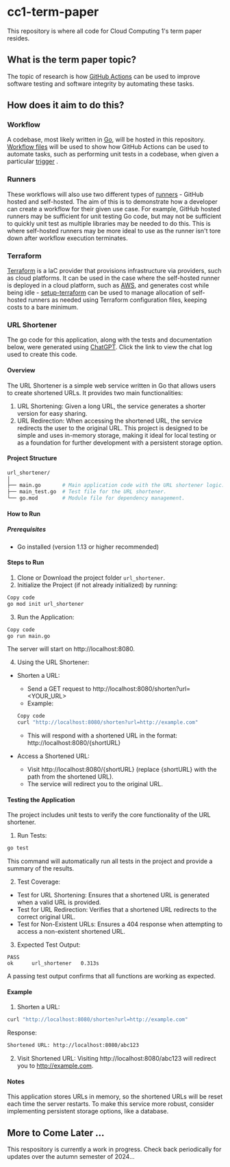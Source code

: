 # cc1-term-paper
This repository is where all code for Cloud Computing 1's term paper resides. 

## What is the term paper topic? 
The topic of research is how [GitHub Actions](https://docs.github.com/en/actions/writing-workflows/quickstart) can be used to improve software testing and software integrity by automating these tasks. 

## How does it aim to do this? 

### Workflow
A codebase, most likely written in [Go](https://go.dev/doc/), will be hosted in this repository. [Workflow files](https://docs.github.com/en/actions/writing-workflows/about-workflows#about-workflows) will be used to show how GitHub Actions can be used to automate tasks, such as performing unit tests in a codebase, when given a particular [trigger](https://docs.github.com/en/actions/writing-workflows/choosing-when-your-workflow-runs/triggering-a-workflow#about-workflow-triggers) . 

### Runners
These workflows will also use two different types of [runners](https://docs.github.com/en/actions/writing-workflows/choosing-where-your-workflow-runs/choosing-the-runner-for-a-job) - GitHub hosted and self-hosted. The aim of this is to demonstrate how a developer can create a workflow for their given use case. For example, GitHub hosted runners may be sufficient for unit testing Go code, but may not be sufficient to quickly unit test as multiple libraries may be needed to do this. This is where self-hosted runners may be more ideal to use as the runner isn't tore down after workflow execution terminates. 

### Terraform
[Terraform](https://developer.hashicorp.com/terraform/intro) is a IaC provider that provisions infrastructure via providers, such as cloud platforms. It can be used in the case where the self-hosted runner is deployed in a cloud platform, such as [AWS](https://aws.amazon.com/), and generates cost while being idle - [setup-terraform](https://github.com/hashicorp/setup-terraform) can be used to manage allocation of self-hosted runners as needed using Terraform configuration files, keeping costs to a bare minimum. 

### URL Shortener
The go code for this application, along with the tests and documentation below, were generated using [ChatGPT](https://chatgpt.com/share/67220faf-25c8-8009-8cc7-df50e43b9d12). Click the link to view the chat log used to create this code. 

#### Overview
The URL Shortener is a simple web service written in Go that allows users to create shortened URLs. It provides two main functionalities:

1. URL Shortening: Given a long URL, the service generates a shorter version for easy sharing.
2. URL Redirection: When accessing the shortened URL, the service redirects the user to the original URL.
This project is designed to be simple and uses in-memory storage, making it ideal for local testing or as a foundation for further development with a persistent storage option.

#### Project Structure
```graphql
url_shortener/
│
├── main.go       # Main application code with the URL shortener logic.
├── main_test.go  # Test file for the URL shortener.
└── go.mod        # Module file for dependency management.
```
#### How to Run
##### Prerequisites
- Go installed (version 1.13 or higher recommended)
#### Steps to Run
1. Clone or Download the project folder `url_shortener`.
2. Initialize the Project (if not already initialized) by running:

```bash
Copy code
go mod init url_shortener
```
3. Run the Application:

```bash
Copy code
go run main.go
```
The server will start on http://localhost:8080.

4. Using the URL Shortener:

- Shorten a URL:

    - Send a GET request to http://localhost:8080/shorten?url=<YOUR_URL>
    - Example:
    ```bash
    Copy code
    curl "http://localhost:8080/shorten?url=http://example.com"
    ```
    - This will respond with a shortened URL in the format: http://localhost:8080/{shortURL}
- Access a Shortened URL:

    - Visit http://localhost:8080/{shortURL} (replace {shortURL} with the path from the shortened URL).
    - The service will redirect you to the original URL.
#### Testing the Application
The project includes unit tests to verify the core functionality of the URL shortener.

1. Run Tests:

```bash
go test
```
This command will automatically run all tests in the project and provide a summary of the results.

2. Test Coverage:

- Test for URL Shortening: Ensures that a shortened URL is generated when a valid URL is provided.
- Test for URL Redirection: Verifies that a shortened URL redirects to the correct original URL.
- Test for Non-Existent URLs: Ensures a 404 response when attempting to access a non-existent shortened URL.
3. Expected Test Output:

```
PASS
ok  	url_shortener	0.313s
```
A passing test output confirms that all functions are working as expected.

#### Example
1. Shorten a URL:

```bash
curl "http://localhost:8080/shorten?url=http://example.com"
```
Response:

```bash
Shortened URL: http://localhost:8080/abc123
```
2. Visit Shortened URL: Visiting http://localhost:8080/abc123 will redirect you to http://example.com.

#### Notes
This application stores URLs in memory, so the shortened URLs will be reset each time the server restarts. To make this service more robust, consider implementing persistent storage options, like a database.

## More to Come Later ...
This respository is currently a work in progress. Check back periodically for updates over the autumn semester of 2024...